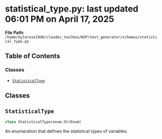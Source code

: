 # statistical_type.py: last updated 06:01 PM on April 17, 2025

**File Path:** `/home/kylerose1946/claudes_toolbox/WIP/test_generator/schemas/statistical_type.py`

## Table of Contents

### Classes

- [`StatisticalType`](#statisticaltype)

## Classes

## `StatisticalType`

```python
class StatisticalType(enum.StrEnum)
```

An enumeration that defines the statistical types of variables.
